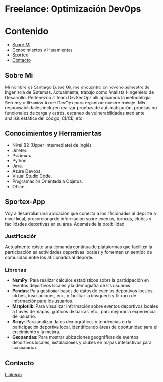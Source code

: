 # Freelance: Optimización DevOps
# Contenido
- [Sobre Mi](#Sobre-Mi)
- [Conocimientos y Heramientas](#Conocimientos-y-Herramientas)
- [Sportex](#Sportex-App)
- [Contacto](#Contacto)

## Sobre Mi
Mi nombre es Santiago Eusse Gil, me encuentro en noveno semestre de Ingeniería de Sistemas. 
Actualmente, trabajo como Analista I-Ingeniero de Desarrollo. Pertenezco al team DevSecOps allí aplicamos la metodología Scrum y utilizamos Azure DevOps para organizar nuestro trabajo.
Mis responsabilidades incluyen realizar pruebas de automatización, pruebas no funcionales de carga y estrés, escaneo de vulnerabilidades mediante análisis estático del código, CI/CD, etc. 

## Conocimientos y Herramientas
- Nivel B2 (Upper Intermediate) de inglés.
- Jmeter.
- Postman.
- Python.
- Java.
- Azure Devops.
- Visual Studio Code.
- Programación Orientada a Objetos.
- Office.

## Sportex-App
Voy a desarrollar una aplicación que conecta a los aficionados al deporte a nivel local, proporcionando información sobre eventos, torneos, clubes y facilidades deportivas en su área. Además de la posibilidad

### Justificación
Actualmente existe una demanda continua de plataformas que faciliten la participación en actividades deportivas locales y fomenten un sentido de comunidad entre los aficionados al deporte.

### Librerías
- **NumPy**: Para realizar cálculos estadísticos sobre la participación en eventos deportivos locales y la demografía de los usuarios.
- **Pandas**: Para gestionar bases de datos de eventos deportivos locales, clubes, instalaciones, etc., y facilitar la búsqueda y filtrado de información para los usuarios.
- **Matplotlib**: Para visualizar información sobre eventos deportivos locales a través de mapas, gráficos de barras, etc., para mejorar la experiencia del usuario.
- **Scipy**: Para analizar datos demográficos y tendencias en la participación deportiva local, identificando áreas de oportunidad para el crecimiento y la mejora.
- **Geopandas**: Para mostrar ubicaciones geográficas de eventos deportivos locales, instalaciones y clubes en mapas interactivos para los usuarios.



## Contacto
[Linkedin](https://co.linkedin.com/in/santiago-eusse-gil-638b83220?trk=people-guest_people_search-card)

